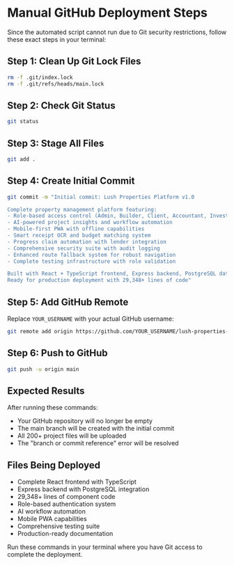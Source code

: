 # Manual GitHub Deployment Steps

Since the automated script cannot run due to Git security restrictions, follow these exact steps in your terminal:

## Step 1: Clean Up Git Lock Files
```bash
rm -f .git/index.lock
rm -f .git/refs/heads/main.lock
```

## Step 2: Check Git Status
```bash
git status
```

## Step 3: Stage All Files
```bash
git add .
```

## Step 4: Create Initial Commit
```bash
git commit -m "Initial commit: Lush Properties Platform v1.0

Complete property management platform featuring:
- Role-based access control (Admin, Builder, Client, Accountant, Investor, Superadmin)
- AI-powered project insights and workflow automation
- Mobile-first PWA with offline capabilities
- Smart receipt OCR and budget matching system
- Progress claim automation with lender integration
- Comprehensive security suite with audit logging
- Enhanced route fallback system for robust navigation
- Complete testing infrastructure with role validation

Built with React + TypeScript frontend, Express backend, PostgreSQL database
Ready for production deployment with 29,348+ lines of code"
```

## Step 5: Add GitHub Remote
Replace `YOUR_USERNAME` with your actual GitHub username:
```bash
git remote add origin https://github.com/YOUR_USERNAME/lush-properties-platform.git
```

## Step 6: Push to GitHub
```bash
git push -u origin main
```

## Expected Results
After running these commands:
- Your GitHub repository will no longer be empty
- The main branch will be created with the initial commit
- All 200+ project files will be uploaded
- The "branch or commit reference" error will be resolved

## Files Being Deployed
- Complete React frontend with TypeScript
- Express backend with PostgreSQL integration
- 29,348+ lines of component code
- Role-based authentication system
- AI workflow automation
- Mobile PWA capabilities
- Comprehensive testing suite
- Production-ready documentation

Run these commands in your terminal where you have Git access to complete the deployment.